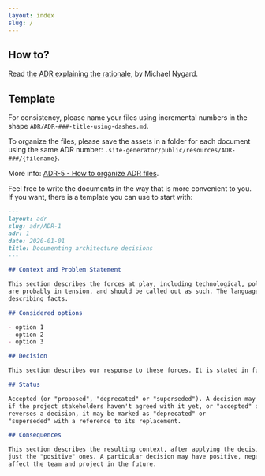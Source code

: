 ```yaml
---
layout: index
slug: /
---
```


## How to?

Read [the ADR explaining the rationale](/adr/ADR-1), by Michael Nygard.

## Template

For consistency, please name your files using incremental numbers in the shape `ADR/ADR-###-title-using-dashes.md`.

To organize the files, please save the assets in a folder for each document using the same ADR
number: `.site-generator/public/resources/ADR-###/{filename}`.

More info: [ADR-5 - How to organize ADR files](/adr/ADR-5).

Feel free to write the documents in the way that is more convenient to you. If you want, there is a template you can use
to start with:

```markdown
---
layout: adr
slug: adr/ADR-1
adr: 1
date: 2020-01-01
title: Documenting architecture decisions
---

## Context and Problem Statement

This section describes the forces at play, including technological, political, social, and project local. These forces
are probably in tension, and should be called out as such. The language in this section is value-neutral. It is simply
describing facts.

## Considered options

- option 1
- option 2
- option 3

## Decision

This section describes our response to these forces. It is stated in full sentences, with active voice. "We will …"

## Status

Accepted (or "proposed", "deprecated" or "superseded"). A decision may be "proposed"
if the project stakeholders haven't agreed with it yet, or "accepted" once it is agreed. If a later ADR changes or
reverses a decision, it may be marked as "deprecated" or
"superseded" with a reference to its replacement.

## Consequences

This section describes the resulting context, after applying the decision. All consequences should be listed here, not
just the "positive" ones. A particular decision may have positive, negative, and neutral consequences, but all of them
affect the team and project in the future.
```
